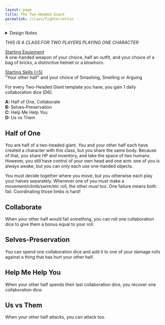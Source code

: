 ```yaml
---
layout: page
title: The Two-Headed Giant
permalink: /class/fighter/ettin
---
```


<details markdown="1">
<summary>Design Notes</summary>
I nearly only play with rpg beginners, and even though the GLOG has the advantage of being easy to learn and run, some classes / blog posts can be very esoteric for people who are not diehard homebrewers. I'm trying to make this class a fun way for a player to bring a new friend to the table! The shared HP pool makes it durable and each of them can always multiclass after the first template to differenciate each other, but if both keep leveling in this class, each still become a powerful melee fighter.
</details>

*THIS IS A CLASS FOR TWO PLAYERS PLAYING ONE CHARACTER*

<ins>Starting Equipment</ins><br>
A one-handed weapon of your choice, half an outfit, and your choice of a bag of bricks, a distinctive helmet or a blowhorn.

<ins>Starting Skills (+5)</ins><br>
"Your other half" and your choice of Smashing, Smelling or Arguing

For every Two-Headed Giant template you have, you gain 1 daily collaboration dice (D6).

**A:** Half of One, Collaborate<br>
**B:** Selves-Preservation<br>
**C:** Help Me Help You<br>
**D:** Us vs Them<br>

## Half of One
You are half of a two-headed giant. You and your other half each have created a character with this class, but you share the same body. Because of that, you share HP and inventory, and take the space of two humans. However, you still have control of your own head and one arm: one of you is always awake, but you can only each use one-handed objects.

You must decide together where you move, but you otherwise each play your halves separately. Whenever one of you must make a movement/climb/swim/etc roll, the other must too. One failure means both fail. Coordinating those limbs is hard!

## Collaborate
When your other half would fail something, you can roll one collaboration dice to give them a bonus equal to your roll.

## Selves-Preservation
You can spend one collaboration dice and add it to one of your damage rolls against a thing that has hurt your other half.

## Help Me Help You
When your other half spends their last collaboration dice, you recover one collaboration dice.

## Us vs Them
When your other half attacks, you can attack too.
